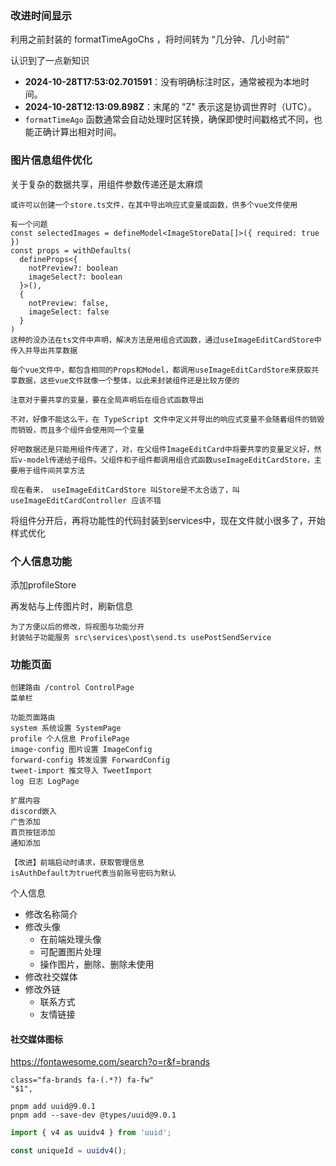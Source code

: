 ### 改进时间显示
利用之前封装的 formatTimeAgoChs ，将时间转为 “几分钟、几小时前”

认识到了一点新知识
   - **2024-10-28T17:53:02.701591**：没有明确标注时区，通常被视为本地时间。
   - **2024-10-28T12:13:09.898Z**：末尾的 "Z" 表示这是协调世界时（UTC）。
   - `formatTimeAgo` 函数通常会自动处理时区转换，确保即使时间戳格式不同，也能正确计算出相对时间。

### 图片信息组件优化
关于复杂的数据共享，用组件参数传递还是太麻烦
```
或许可以创建一个store.ts文件，在其中导出响应式变量或函数，供多个vue文件使用

有一个问题
const selectedImages = defineModel<ImageStoreData[]>({ required: true })
const props = withDefaults(
  defineProps<{
    notPreview?: boolean
    imageSelect?: boolean
  }>(),
  {
    notPreview: false,
    imageSelect: false
  }
)
这种的没办法在ts文件中声明，解决方法是用组合式函数，通过useImageEditCardStore中传入并导出共享数据

每个vue文件中，都包含相同的Props和Model，都调用useImageEditCardStore来获取共享数据，这些vue文件就像一个整体，以此来封装组件还是比较方便的

注意对于要共享的变量，要在全局声明后在组合式函数导出

不对，好像不能这么干，在 TypeScript 文件中定义并导出的响应式变量不会随着组件的销毁而销毁，而且多个组件会使用同一个变量

好吧数据还是只能用组件传递了，对，在父组件ImageEditCard中将要共享的变量定义好，然后v-model传递给子组件。父组件和子组件都调用组合式函数useImageEditCardStore，主要用于组件间共享方法

现在看来， useImageEditCardStore 叫Store是不太合适了，叫 useImageEditCardController 应该不错
```

将组件分开后，再将功能性的代码封装到services中，现在文件就小很多了，开始样式优化



### 个人信息功能
添加profileStore

再发帖与上传图片时，刷新信息
```
为了方便以后的修改，将视图与功能分开
封装帖子功能服务 src\services\post\send.ts usePostSendService
```

### 功能页面
```
创建路由 /control ControlPage
菜单栏 

功能页面路由
system 系统设置 SystemPage
profile 个人信息 ProfilePage
image-config 图片设置 ImageConfig
forward-config 转发设置 ForwardConfig
tweet-import 推文导入 TweetImport
log 日志 LogPage

扩展内容
discord嵌入
广告添加
首页按钮添加
通知添加

【改进】前端启动时请求，获取管理信息
isAuthDefault为true代表当前账号密码为默认
```

个人信息
- 修改名称简介
- 修改头像
	- 在前端处理头像
	- 可配置图片处理
	- 操作图片，删除、删除未使用
- 修改社交媒体
- 修改外链
	- 联系方式
	- 友情链接

#### 社交媒体图标
https://fontawesome.com/search?o=r&f=brands
```
class="fa-brands fa-(.*?) fa-fw"
"$1",
```

```
pnpm add uuid@9.0.1
pnpm add --save-dev @types/uuid@9.0.1
```

```javascript
import { v4 as uuidv4 } from 'uuid';

const uniqueId = uuidv4();
```



